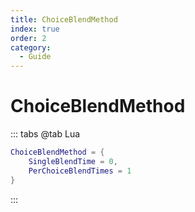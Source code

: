 ```yaml
---
title: ChoiceBlendMethod
index: true
order: 2
category:
  - Guide
---
```


# ChoiceBlendMethod
::: tabs
@tab Lua
```lua
ChoiceBlendMethod = {
    SingleBlendTime = 0,
    PerChoiceBlendTimes = 1
}
```
:::
